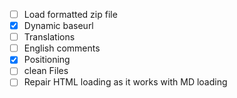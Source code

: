 - [ ] Load formatted zip file
- [x] Dynamic baseurl
- [ ] Translations
- [ ] English comments
- [x] Positioning
- [ ] clean Files
- [ ] Repair HTML loading as it works with MD loading
